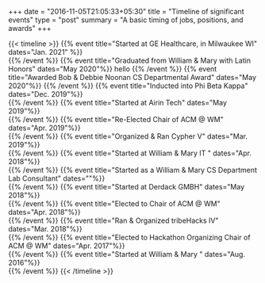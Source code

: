 +++
date = "2016-11-05T21:05:33+05:30"
title = "Timeline of significant events"
type = "post"
summary = "A basic timing of jobs, positions, and awards"
+++

{{< timeline >}}
    {{% event title="Started at GE Healthcare, in Milwaukee WI" dates="Jan. 2021" %}}  
    {{% /event %}}
    {{% event title="Graduated from William & Mary with Latin Honors" dates="May 2020"%}} hello
    {{% /event %}}
    {{% event title="Awarded Bob & Debbie Noonan CS Departmental Award" dates="May 2020"%}} 
    {{% /event %}}
    {{% event title="Inducted into Phi Beta Kappa" dates="Dec. 2019"%}}  
    {{% /event %}}
    {{% event title="Started at Airin Tech" dates="May 2019"%}}  
    {{% /event %}}
    {{% event title="Re-Elected Chair of ACM @ WM" dates="Apr. 2019"%}}  
    {{% /event %}}
    {{% event title="Organized & Ran Cypher V" dates="Mar. 2019"%}}  
    {{% /event %}}
    {{% event title="Started at William & Mary IT " dates="Apr. 2018"%}}  
    {{% /event %}}
    {{% event title="Started as a William & Mary CS Department Lab Consultant" dates=""%}}  
    {{% /event %}}
    {{% event title="Started at Derdack GMBH" dates="May 2018"%}}  
    {{% /event %}}
    {{% event title="Elected to Chair of ACM @ WM" dates="Apr. 2018"%}}  
    {{% /event %}}
    {{% event title="Ran & Organized tribeHacks IV" dates="Mar. 2018"%}}  
    {{% /event %}}
    {{% event title="Elected to Hackathon Organizing Chair of ACM @ WM" dates="Apr. 2017"%}}  
    {{% /event %}}
    {{% event title="Started at William & Mary " dates="Aug. 2016"%}}  
    {{% /event %}}
{{< /timeline >}}
